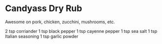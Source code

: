 # Candyass Dry Rub
Awesome on pork, chicken, zucchini, mushrooms, etc.

2 tsp corriander
1 tsp black pepper
1 tsp cayenne pepper
1 tsp sea salt
1 tsp Italian seasoning
1 tsp garlic powder
